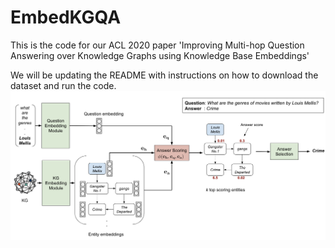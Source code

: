 # EmbedKGQA
This is the code for our ACL 2020 paper 'Improving Multi-hop Question Answering over Knowledge Graphs using Knowledge Base Embeddings'

We will be updating the README with instructions on how to download the dataset and run the code.
![](model.png)


